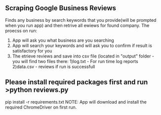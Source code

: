## Scraping Google Business Reviews

  Finds any business by search keywords that you provide(will be prompted when you run app) and then retrive all ewiews for found company.
  The proecss on run:
  1. App will ask you what business are you searching
  2. App will search your keywords and will ask you to confirm if result is satisfactory for you
  3. The etrieve reviews and save into csv file (located in "output" folder - you will find two files there:
      1)log.txt - For run time log reports
      2)data.csv - reviews if run is successfull


## Please install required packages first and run >python reviews.py
  pip install -r requirements.txt
  NOTE: App will download and install the required ChromeDriver on first run.
